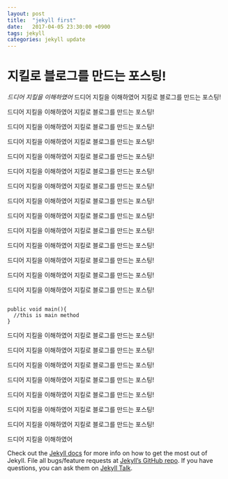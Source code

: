 ```yaml
---
layout: post
title:  "jekyll first"
date:   2017-04-05 23:30:00 +0900
tags: jekyll
categories: jekyll update
---
```


# 지킬로 블로그를 만드는 포스팅!

*드디어 지킬을 이해하였어*
드디어 지킬을 이해하였어
지킬로 블로그를 만드는 포스팅!

드디어 지킬을 이해하였어
지킬로 블로그를 만드는 포스팅!

드디어 지킬을 이해하였어
지킬로 블로그를 만드는 포스팅!

드디어 지킬을 이해하였어
지킬로 블로그를 만드는 포스팅!

드디어 지킬을 이해하였어
지킬로 블로그를 만드는 포스팅!

드디어 지킬을 이해하였어
지킬로 블로그를 만드는 포스팅!

드디어 지킬을 이해하였어
지킬로 블로그를 만드는 포스팅!

드디어 지킬을 이해하였어
지킬로 블로그를 만드는 포스팅!

드디어 지킬을 이해하였어
지킬로 블로그를 만드는 포스팅!

드디어 지킬을 이해하였어
지킬로 블로그를 만드는 포스팅!

드디어 지킬을 이해하였어
지킬로 블로그를 만드는 포스팅!

드디어 지킬을 이해하였어
지킬로 블로그를 만드는 포스팅!

드디어 지킬을 이해하였어
지킬로 블로그를 만드는 포스팅!

드디어 지킬을 이해하였어
지킬로 블로그를 만드는 포스팅!
```

public void main(){
  //this is main method
}
```
드디어 지킬을 이해하였어
지킬로 블로그를 만드는 포스팅!

드디어 지킬을 이해하였어
지킬로 블로그를 만드는 포스팅!

드디어 지킬을 이해하였어
지킬로 블로그를 만드는 포스팅!

드디어 지킬을 이해하였어
지킬로 블로그를 만드는 포스팅!

드디어 지킬을 이해하였어
지킬로 블로그를 만드는 포스팅!

드디어 지킬을 이해하였어
지킬로 블로그를 만드는 포스팅!

드디어 지킬을 이해하였어
지킬로 블로그를 만드는 포스팅!

드디어 지킬을 이해하였어

Check out the [Jekyll docs][jekyll-docs] for more info on how to get the most out of Jekyll. File all bugs/feature requests at [Jekyll’s GitHub repo][jekyll-gh]. If you have questions, you can ask them on [Jekyll Talk][jekyll-talk].

[jekyll-docs]: https://jekyllrb.com/docs/home
[jekyll-gh]:   https://github.com/jekyll/jekyll
[jekyll-talk]: https://talk.jekyllrb.com/
